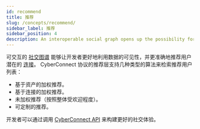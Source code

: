 ```yaml
---
id: recommend
title: 推荐
slug: /concepts/recommend/
sidebar_label: 推荐
sidebar_position: 4
description: An interoperable social graph opens up the possibility for developers to better leverage data insights and more accurately recommend potential connections to their users.
---
```


可交互的 [社交图谱](/concepts/social-graph/) 能够让开发者更好地利用数据的可见性，并更准确地推荐用户潜在的 [连接](/concepts/connection/)。 CyberConnect 协议的推荐层支持几种类型的算法来检索推荐用户列表：

<ul>
    <li>基于资产的加权推荐。</li>
    <li>基于连接的加权推荐。</li>
    <li>未加权推荐（按照整体受欢迎程度）。</li>
    <li>可定制的推荐。</li>
</ul>

开发者可以通过调用 [CyberConnect API](/cyberconnect-api/overview/) 来构建更好的社交体验。
